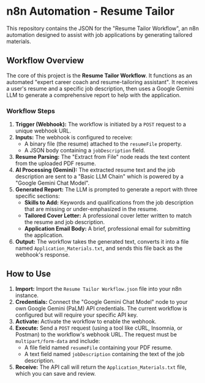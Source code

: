 # n8n Automation - Resume Tailor

This repository contains the JSON for the "Resume Tailor Workflow", an n8n automation designed to assist with job applications by generating tailored materials.

## Workflow Overview

The core of this project is the **Resume Tailor Workflow**. It functions as an automated "expert career coach and resume-tailoring assistant". It receives a user's resume and a specific job description, then uses a Google Gemini LLM to generate a comprehensive report to help with the application.

### Workflow Steps

1.  **Trigger (Webhook):** The workflow is initiated by a `POST` request to a unique webhook URL.
2.  **Inputs:** The webhook is configured to receive:
    * A binary file (the resume) attached to the `resumeFile` property.
    * A JSON body containing a `jobDescription` field.
3.  **Resume Parsing:** The "Extract from File" node reads the text content from the uploaded PDF resume.
4.  **AI Processing (Gemini):** The extracted resume text and the job description are sent to a "Basic LLM Chain" which is powered by a "Google Gemini Chat Model".
5.  **Generated Report:** The LLM is prompted to generate a report with three specific sections:
    * **Skills to Add:** Keywords and qualifications from the job description that are missing or under-emphasized in the resume.
    * **Tailored Cover Letter:** A professional cover letter written to match the resume and job description.
    * **Application Email Body:** A brief, professional email for submitting the application.
6.  **Output:** The workflow takes the generated text, converts it into a file named `Application_Materials.txt`, and sends this file back as the webhook's response.

## How to Use

1.  **Import:** Import the `Resume Tailor Workflow.json` file into your n8n instance.
2.  **Credentials:** Connect the "Google Gemini Chat Model" node to your own Google Gemini (PaLM) API credentials. The current workflow is configured but will require your specific API key.
3.  **Activate:** Activate the workflow to enable the webhook.
4.  **Execute:** Send a `POST` request (using a tool like cURL, Insomnia, or Postman) to the workflow's webhook URL. The request must be `multipart/form-data` and include:
    * A file field named `resumeFile` containing your PDF resume.
    * A text field named `jobDescription` containing the text of the job description.
5.  **Receive:** The API call will return the `Application_Materials.txt` file, which you can save and review.
